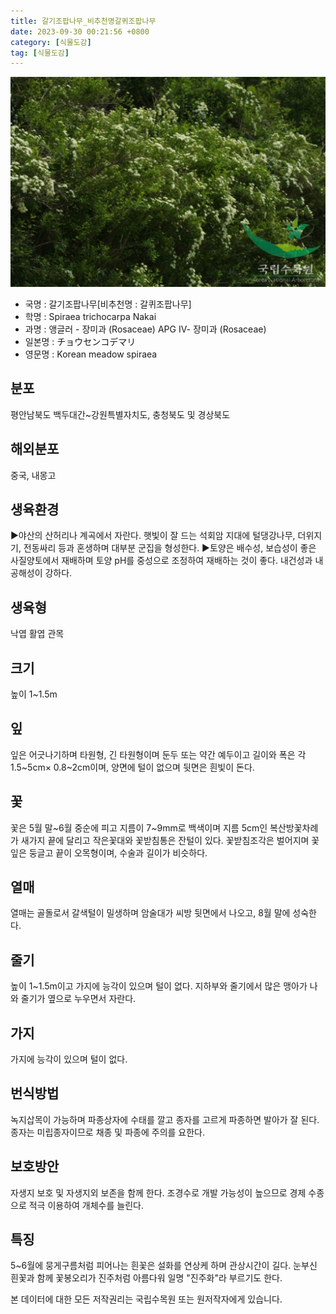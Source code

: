 ```yaml
---
title: 갈기조팝나무_비추천명갈퀴조팝나무
date: 2023-09-30 00:21:56 +0800
category: [식물도감]
tag: [식물도감]
---
```




![갈기조팝나무[비추천명 : 갈퀴조팝나무]](/assets/img/fileUpload/plants/basic/Rosaceae/Spiraea/17170/1_th2.JPG)
- 국명 : 갈기조팝나무[비추천명 : 갈퀴조팝나무]
- 학명 : Spiraea trichocarpa Nakai
- 과명 : 앵글러 - 장미과 (Rosaceae) APG Ⅳ- 장미과 (Rosaceae)
- 일본명 : チョウセンコデマリ
- 영문명 : Korean meadow spiraea


## 분포
평안남북도 백두대간~강원특별자치도, 충청북도 및 경상북도
## 해외분포
중국, 내몽고
## 생육환경
▶야산의 산허리나 계곡에서 자란다. 햇빛이 잘 드는 석회암 지대에 털댕강나무, 더위지기, 전동싸리 등과 혼생하며 대부분 군집을 형성한다. 
▶토양은 배수성, 보습성이 좋은 사질양토에서 재배하며 토양 pH를 중성으로 조정하여 재배하는 것이 좋다. 내건성과 내공해성이 강하다.
## 생육형
낙엽 활엽 관목
## 크기
높이 1~1.5m
## 잎
잎은 어긋나기하며 타원형, 긴 타원형이며 둔두 또는 약간 예두이고 길이와 폭은 각  1.5~5cm× 0.8~2cm이며, 양면에 털이 없으며 뒷면은 흰빛이 돈다.
## 꽃
꽃은 5월 말~6월 중순에 피고 지름이 7~9mm로 백색이며 지름 5cm인 복산방꽃차례가 새가지 끝에 달리고 작은꽃대와 꽃받침통은 잔털이 있다. 꽃받침조각은 벌어지며 꽃잎은 둥글고 끝이 오목형이며, 수술과 길이가 비슷하다.
## 열매
열매는 골돌로서 갈색털이 밀생하며 암술대가 씨방 뒷면에서 나오고, 8월 말에 성숙한다.
## 줄기
높이 1~1.5m이고 가지에 능각이 있으며 털이 없다. 지하부와 줄기에서 많은 맹아가 나와 줄기가 옆으로 누우면서 자란다.
## 가지
가지에 능각이 있으며 털이 없다.
## 번식방법
녹지삽목이 가능하며 파종상자에 수태를 깔고 종자를 고르게 파종하면 발아가 잘 된다. 종자는 미립종자이므로 채종 및 파종에 주의를 요한다.
## 보호방안
자생지 보호 및 자생지외 보존을 함께 한다. 조경수로 개발 가능성이 높으므로 경제 수종으로 적극 이용하여 개체수를 늘린다.
## 특징
5~6월에 뭉게구름처럼 피어나는 흰꽃은 설화를 연상케 하며 관상시간이 길다. 눈부신 흰꽃과 함께 꽃봉오리가 진주처럼 아름다워 일명 "진주화"라 부르기도 한다.






본 데이터에 대한 모든 저작권리는 국립수목원 또는 원저작자에게 있습니다.
